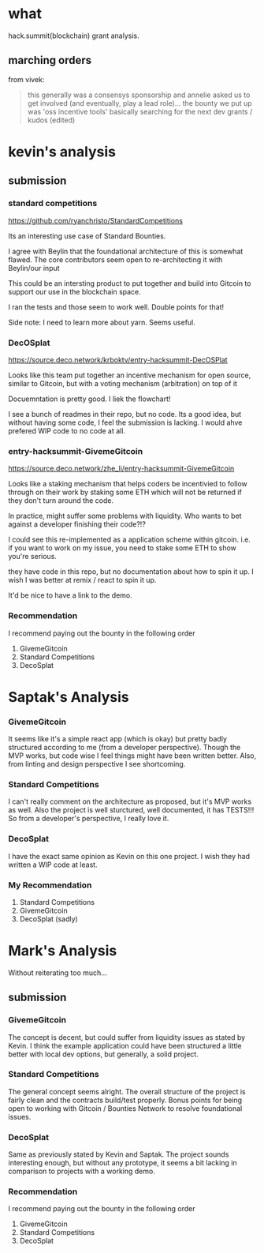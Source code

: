 # what

hack.summit(blockchain) grant analysis.

## marching orders

from vivek:

> this generally was a consensys sponsorship and annelie asked us to get involved (and eventually, play a lead role)... the bounty we put up was 'oss incentive tools' basically searching for the next dev grants / kudos (edited)

# kevin's analysis

## submission

### standard competitions

https://github.com/ryanchristo/StandardCompetitions

Its an interesting use case of Standard Bounties.

I agree with Beylin that the foundational architecture of this is somewhat flawed.  The core contributors seem open to re-architecting it with Beylin/our input

This could be an intersting product to put together and build into Gitcoin to support our use in the blockchain space.

I ran the tests and those seem to work well. Double points for that!

Side note: I need to learn more about yarn.  Seems useful.

### DecOSplat

https://source.deco.network/krboktv/entry-hacksummit-DecOSPlat

Looks like this team put together an incentive mechanism for open source, similar to Gitcoin, but with a voting mechanism (arbitration) on top of it

Docuemntation is pretty good.  I liek the flowchart!

I see a bunch of readmes in their repo, but no code.  Its a good idea, but without having some code, I feel the submission is lacking.  I would ahve prefered WIP code to no code at all.

### entry-hacksummit-GivemeGitcoin

https://source.deco.network/zhe_li/entry-hacksummit-GivemeGitcoin

Looks like a staking mechanism that helps coders be incentivied to follow through on their work by staking some ETH which will not be returned if they don't turn around the code.

In practice, might suffer some problems with liquidity.  Who wants to bet against a developer finishing their code?!?

I could see this re-implemented as a application scheme within gitcoin. i.e. if you want to work on my issue, you need to stake some ETH to show you're serious.

they have code in this repo, but no documentation about how to spin it up.  I wish I was better at remix / react to spin it up.

It'd be nice to have a link to the demo.


### Recommendation

I recommend paying out the bounty in the following order

1. GivemeGitcoin
2. Standard Competitions
3. DecoSplat

# Saptak's Analysis

### GivemeGitcoin
It seems like it's a simple react app (which is okay) but pretty badly structured according to me (from a developer perspective). Though the MVP works, but code wise I feel things might have been written better. Also, from linting and design perspective I see shortcoming.

### Standard Competitions
I can't really comment on the architecture as proposed, but it's MVP works as well. Also the project is well sturctured, well documented, it has TESTS!!! So from a developer's perspective, I really love it.

### DecoSplat
I have the exact same opinion as Kevin on this one project. I wish they had written a WIP code at least.

### My Recommendation

1. Standard Competitions
2. GivemeGitcoin
3. DecoSplat (sadly)



# Mark's Analysis

Without reiterating too much...

## submission

### GivemeGitcoin

The concept is decent, but could suffer from liquidity issues as stated by Kevin.  I think the example application could have been structured a little better with local dev options, but generally, a solid project.

### Standard Competitions

The general concept seems alright.  The overall structure of the project is fairly clean and the contracts build/test properly.
Bonus points for being open to working with Gitcoin / Bounties Network to resolve foundational issues.

### DecoSplat

Same as previously stated by Kevin and Saptak.  The project sounds interesting enough, but without any prototype, it seems a bit lacking in comparison to projects with a working demo.

### Recommendation

I recommend paying out the bounty in the following order

1. GivemeGitcoin
2. Standard Competitions
3. DecoSplat

